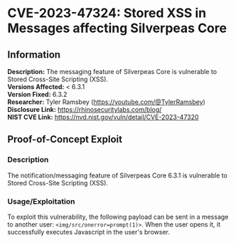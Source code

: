 # CVE-2023-47324: Stored XSS in Messages affecting Silverpeas Core

## Information
**Description:** The messaging feature of Silverpeas Core is vulnerable to Stored Cross-Site Scripting (XSS). <br> 
**Versions Affected:** < 6.3.1 <br> 
**Version Fixed:** 6.3.2  <br> 
**Researcher:** Tyler Ramsbey (https://youtube.com/@TylerRamsbey)  
**Disclosure Link:** https://rhinosecuritylabs.com/blog/  
**NIST CVE Link:** https://nvd.nist.gov/vuln/detail/CVE-2023-47320  

## Proof-of-Concept Exploit
### Description
The notification/messaging feature of Silverpeas Core 6.3.1 is vulnerable to Stored Cross-Site Scripting (XSS).  

### Usage/Exploitation
To exploit this vulnerability, the following payload can be sent in a message to another user: ```<img/src/onerror=prompt(1)>```. When the user opens it, it successfully executes Javascript in the user's browser. 

